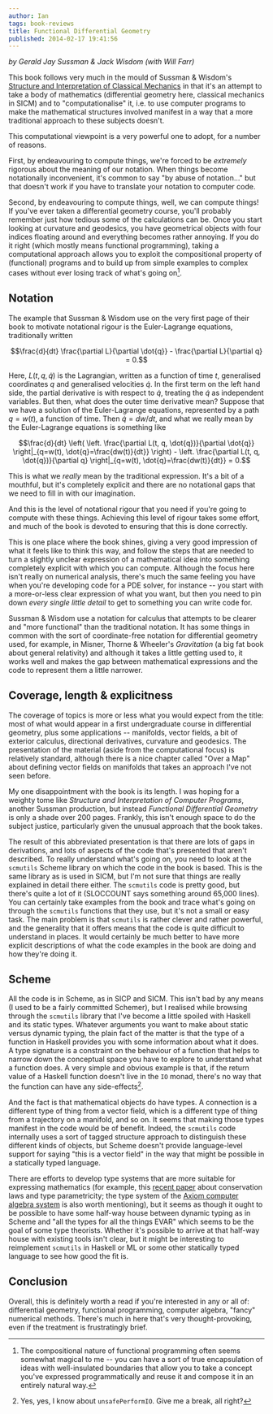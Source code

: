 ```yaml
---
author: Ian
tags: book-reviews
title: Functional Differential Geometry
published: 2014-02-17 19:41:56
---
```

*by Gerald Jay Sussman & Jack Wisdom (with Will Farr)*

This book follows very much in the mould of Sussman & Wisdom's
[Structure and Interpretation of Classical Mechanics][sicm] in that
it's an attempt to take a body of mathematics (differential geometry
here, classical mechanics in SICM) and to "computationalise" it,
i.e. to use computer programs to make the mathematical structures
involved manifest in a way that a more traditional approach to these
subjects doesn't.

This computational viewpoint is a very powerful one to adopt, for a
number of reasons.

<!--MORE-->

First, by endeavouring to compute things, we're forced to be
*extremely* rigorous about the meaning of our notation.  When things
become notationally inconvenient, it's common to say "by abuse of
notation..." but that doesn't work if you have to translate your
notation to computer code.

Second, by endeavouring to compute things, well, we can compute
things!  If you've ever taken a differential geometry course, you'll
probably remember just how tedious some of the calculations can be.
Once you start looking at curvature and geodesics, you have
geometrical objects with four indices floating around and everything
becomes rather annoying.  If you do it right (which mostly means
functional programming), taking a computational approach allows you to
exploit the compositional property of (functional) programs and to
build up from simple examples to complex cases without ever losing
track of what's going on[^1].

## Notation

The example that Sussman & Wisdom use on the very first page of their
book to motivate notational rigour is the Euler-Lagrange equations,
traditionally written

$$\frac{d}{dt} \frac{\partial L}{\partial \dot{q}} - \frac{\partial
L}{\partial q} = 0.$$

Here, $L(t, q, \dot{q})$ is the Lagrangian, written as a function of
time $t$, generalised coordinates $q$ and generalised velocities
$\dot{q}$.  In the first term on the left hand side, the partial
derivative is with respect to $\dot{q}$, treating the $\dot{q}$ as
independent variables.  But then, what does the outer time derivative
mean?  Suppose that we have a solution of the Euler-Lagrange
equations, represented by a path $q = w(t)$, a function of time.  Then
$\dot{q} = dw/dt$, and what we really mean by the Euler-Lagrange
equations is something like

$$\frac{d}{dt} \left( \left. \frac{\partial L(t, q, \dot{q})}{\partial
\dot{q}} \right|_{q=w(t), \dot{q}=\frac{dw(t)}{dt}} \right) -
\left. \frac{\partial L(t, q, \dot{q})}{\partial q} \right|_{q=w(t),
\dot{q}=\frac{dw(t)}{dt}} = 0.$$

This is what we *really* mean by the traditional expression.  It's a
bit of a mouthful, but it's completely explicit and there are no
notational gaps that we need to fill in with our imagination.

And this is the level of notational rigour that you need if you're
going to compute with these things.  Achieving this level of rigour
takes some effort, and much of the book is devoted to ensuring that
this is done correctly.

This is one place where the book shines, giving a very good impression
of what it feels like to think this way, and follow the steps that are
needed to turn a slightly unclear expression of a mathematical idea
into something completely explicit with which you can compute.
Although the focus here isn't really on numerical analysis, there's
much the same feeling you have when you're developing code for a PDE
solver, for instance -- you start with a more-or-less clear expression
of what you want, but then you need to pin down *every single little
detail* to get to something you can write code for.

Sussman & Wisdom use a notation for calculus that attempts to be
clearer and "more functional" than the traditional notation.  It has
some things in common with the sort of coordinate-free notation for
differential geometry used, for example, in Misner, Thorne & Wheeler's
*Gravitation* (a big fat book about general relativity) and although
it takes a little getting used to, it works well and makes the gap
between mathematical expressions and the code to represent them a
little narrower.

## Coverage, length & explicitness

The coverage of topics is more or less what you would expect from the
title: most of what would appear in a first undergraduate course in
differential geometry, plus some applications -- manifolds, vector
fields, a bit of exterior calculus, directional derivatives, curvature
and geodesics.  The presentation of the material (aside from the
computational focus) is relatively standard, although there is a nice
chapter called "Over a Map" about defining vector fields on manifolds
that takes an approach I've not seen before.

My one disappointment with the book is its length.  I was hoping for a
weighty tome like *Structure and Interpretation of Computer Programs*,
another Sussman production, but instead *Functional Differential
Geometry* is only a shade over 200 pages.  Frankly, this isn't enough
space to do the subject justice, particularly given the unusual
approach that the book takes.

The result of this abbreviated presentation is that there are lots of
gaps in derivations, and lots of aspects of the code that's presented
that aren't described.  To really understand what's going on, you need
to look at the `scmutils` Scheme library on which the code in the book
is based.  This is the same library as is used in SICM, but I'm not
sure that things are really explained in detail there either.  The
`scmutils` code is pretty good, but there's quite a lot of it
(SLOCCOUNT says something around 65,000 lines).  You can certainly
take examples from the book and trace what's going on through the
`scmutils` functions that they use, but it's not a small or easy task.
The main problem is that `scmutils` is rather clever and rather
powerful, and the generality that it offers means that the code is
quite difficult to understand in places.  It would certainly be much
better to have more explicit descriptions of what the code examples in
the book are doing and how they're doing it.

## Scheme

All the code is in Scheme, as in SICP and SICM.  This isn't bad by any
means (I used to be a fairly committed Schemer), but I realised while
browsing through the `scmutils` library that I've become a little
spoiled with Haskell and its static types.  Whatever arguments you
want to make about static versus dynamic typing, the plain fact of the
matter is that the type of a function in Haskell provides you with
some information about what it does.  A type signature is a constraint
on the behaviour of a function that helps to narrow down the
conceptual space you have to explore to understand what a function
does.  A very simple and obvious example is that, if the return value
of a Haskell function doesn't live in the `IO` monad, there's no way
that the function can have any side-effects[^2].

And the fact is that mathematical objects do have types.  A connection
is a different type of thing from a vector field, which is a different
type of thing from a trajectory on a manifold, and so on.  It seems
that making those types manifest in the code would be of benefit.
Indeed, the `scmutils` code internally uses a sort of tagged structure
approach to distinguish these different kinds of objects, but Scheme
doesn't provide language-level support for saying "this is a vector
field" in the way that might be possible in a statically typed
language.

There are efforts to develop type systems that are more suitable for
expressing mathematics (for example, this [recent paper][atkey] about
conservation laws and type parametricity; the type system of the
[Axiom computer algebra system][axiom] is also worth mentioning), but
it seems as though it ought to be possible to have some half-way house
between dynamic typing as in Scheme and "all the types for all the
things EVAR" which seems to be the goal of some type theorists.
Whether it's possible to arrive at that half-way house with existing
tools isn't clear, but it might be interesting to reimplement
`scmutils` in Haskell or ML or some other statically typed language to
see how good the fit is.

## Conclusion

Overall, this is definitely worth a read if you're interested in any
or all of: differential geometry, functional programming, computer
algebra, "fancy" numerical methods.  There's much in here that's very
thought-provoking, even if the treatment is frustratingly brief.


[^1]: The compositional nature of functional programming often seems
      somewhat magical to me -- you can have a sort of true
      encapsulation of ideas with well-insulated boundaries that allow
      you to take a concept you've expressed programmatically and
      reuse it and compose it in an entirely natural way.

[^2]: Yes, yes, I know about `unsafePerformIO`.  Give me a break, all
      right?

[sicm]: http://mitpress.mit.edu/sites/default/files/titles/content/sicm/book.html
[atkey]: http://bentnib.org/conservation-laws.html
[axiom]: http://www.axiom-developer.org/axiom-website/screenshots.html
